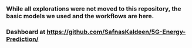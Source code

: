 ### While all explorations were not moved to this repository, the basic models we used and the workflows are here.

### Dashboard at https://github.com/SafnasKaldeen/5G-Energy-Prediction/ 